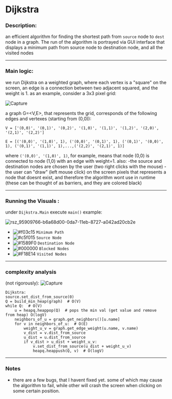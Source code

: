 # Dijkstra

### Description:

an efficient algorithm for finding the shortest path from `source` node to `dest` node in a graph.
The run of the algorithm is portrayed via GUI interface that displays a minimum path from source node to destination node, and all the visited nodes

-------------------------------------------------------------------------------

### Main logic:
we run Dijkstra on a weighted graph, where each vertex is a "square" on the screen, an edge is a connection between two adjacent squared, and the weight is 1.
as an example, consider a 3x3 pixel grid:

![Capture](https://user-images.githubusercontent.com/45313790/95910432-bd81cf80-0da8-11eb-9c98-c9be880a2b4e.JPG)

a graph G=<V,E>, that represents the grid, corresponds of the following edges and vertexes (starting from (0,0)):

`V = ['(0,0)', '(0,1)', '(0,2)', '(1,0)', '(1,1)', '(1,2)', '(2,0)', '(2,1)', '(2,2)']`

`E = [('(0,0)', '(1,0)', 1), ('(0,0)', '(0,1)', 1), ('(0,1)', '(0,0)', 1), ('(0,1)', '(1,1)', 1),...,('(2,2)', '(2,1)', 1)]`

where `('(0,0)', '(1,0)', 1)`, for example, means that node (0,0) is connected to node (1,0) with an edge with weight=1.
also:
-the source and destination nodes are chosen by the user (two right clicks with the mouse)
-the user can "draw" (left mouse click) on the screen pixels that represents a node that doesnt exist, and therefore the algorithm wont use in runtime (these can be thought of as barriers, and they are colored black) 
  
 -------------------------------------------------------------------------------

### Running the Visuals :
under `Dijkstra.Main` execute `main()`
    example:
    
   ![rsz_95909766-b6a68d00-0da7-11eb-8727-a042ad20cb2e](https://user-images.githubusercontent.com/45313790/95911645-6bda4480-0daa-11eb-8856-638577e496d2.jpg)


- ![#f03c15](https://via.placeholder.com/15/f03c15/000000?text=+) `Minimum Path`
- ![#c5f015](https://via.placeholder.com/15/c5f015/000000?text=+) `Source Node`
- ![#1589F0](https://via.placeholder.com/15/1589F0/000000?text=+) `Destination Node`
- ![#000000](https://via.placeholder.com/15/000000/000000?text=+) `Blocked Nodes`
- ![#F18E14](https://via.placeholder.com/15/F18E14/000000?text=+) `Visited Nodes`
    
 -------------------------------------------------------------------------------

### complexity analysis
  (not rigorously):
  ![Capture](https://user-images.githubusercontent.com/45313790/95630833-36bcb200-0a8b-11eb-8417-f91872504541.JPG)

    
    
    Dijkstra:
    source.set_dist_from_source(0)
    Q = build_min_heap(graph)  # O(V)
    while Q:  # O(V)
        u = heapq.heappop(Q)  # pops the min val (get value and remove from heap) O(logV)
        neighbors_of_u = graph.get_neighbors()[u.name]
        for v in neighbors_of_u:  # O(E)
            weight_u_v = graph.get_edge_weight(u.name, v.name)
            v_dist = v.dist_from_source
            u_dist = u.dist_from_source
            if v_dist > u_dist + weight_u_v:
                v.set_dist_from_source(u_dist + weight_u_v)
                heapq.heappush(Q, v)  # O(logV)
-------------------------------------------------------------------------------
  
### Notes
- there are a few bugs, that I havent fixed yet. some of which may cause the algorithm to fail, while other will crash the screen when clicking on some certain position.



